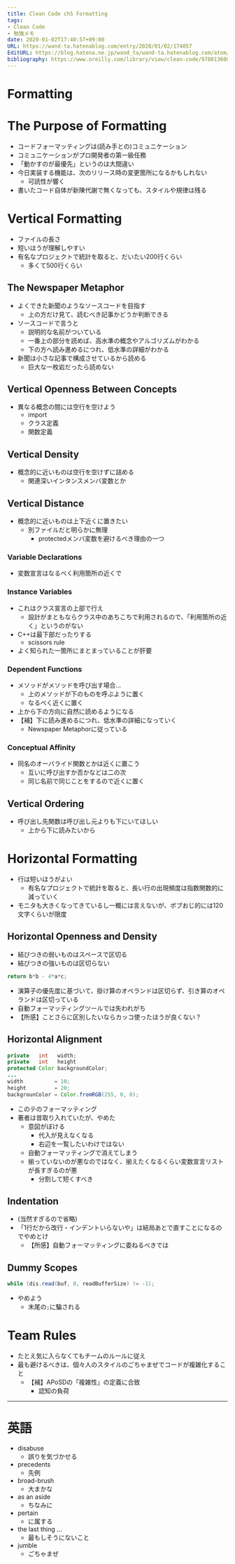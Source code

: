 ```yaml
---
title: Clean Code ch5 Formatting
tags:
- Clean Code
- 勉強メモ
date: 2020-01-02T17:40:57+09:00
URL: https://wand-ta.hatenablog.com/entry/2020/01/02/174057
EditURL: https://blog.hatena.ne.jp/wand_ta/wand-ta.hatenablog.com/atom/entry/26006613492250063
bibliography: https://www.oreilly.com/library/view/clean-code/9780136083238/
---
```




# Formatting #

# The Purpose of Formatting #

- コードフォーマッティングは(読み手との)コミュニケーション
- コミュニケーションがプロ開発者の第一級任務
- 「動かすのが最優先」というのは大間違い
- 今日実装する機能は、次のリリース時の変更箇所になるかもしれない
    - 可読性が響く
- 書いたコード自体が新陳代謝で無くなっても、スタイルや規律は残る


# Vertical Formatting #

- ファイルの長さ
- 短いほうが理解しやすい
- 有名なプロジェクトで統計を取ると、だいたい200行くらい
    - 多くて500行くらい

## The Newspaper Metaphor ##

- よくできた新聞のようなソースコードを目指す
    - 上の方だけ見て、読むべき記事かどうか判断できる
- ソースコードで言うと
    - 説明的な名前がついている
    - 一番上の部分を読めば、高水準の概念やアルゴリズムがわかる
    - 下の方へ読み進めるにつれ、低水準の詳細がわかる
- 新聞は小さな記事で構成させているから読める
    - 巨大な一枚岩だったら読めない

## Vertical Openness Between Concepts ##

- 異なる概念の間には空行を空けよう
    - import
    - クラス定義
    - 関数定義


## Vertical Density ##

- 概念的に近いものは空行を空けずに詰める
    - 関連深いインタンスメンバ変数とか


## Vertical Distance ##

- 概念的に近いものは上下近くに置きたい
    - 別ファイルだと明らかに無理
        - protectedメンバ変数を避けるべき理由の一つ

### Variable Declarations ###

- 変数宣言はなるべく利用箇所の近くで

### Instance Variables ###

- これはクラス宣言の上部で行え
    - 設計がまともならクラス中のあちこちで利用されるので、「利用箇所の近く」というのがない
- C++は最下部だったりする
    - scissors rule
- よく知られた一箇所にまとまっていることが肝要

### Dependent Functions ###

- メソッドがメソッドを呼び出す場合...
    - 上のメソッドが下のものを呼ぶように置く
    - なるべく近くに置く
- 上から下の方向に自然に読めるようになる
- 【補】下に読み進めるにつれ、低水準の詳細になっていく
    - Newspaper Metaphorに従っている

### Conceptual Affinity ###

- 同名のオーバライド関数とかは近くに置こう
    - 互いに呼び出すか否かなどは二の次
    - 同じ名前で同じことをするので近くに置く


## Vertical Ordering ##

- 呼び出し先関数は呼び出し元よりも下にいてほしい
    - 上から下に読みたいから

# Horizontal Formatting #

- 行は短いほうがよい
    - 有名なプロジェクトで統計を取ると、長い行の出現頻度は指数関数的に減っていく
- モニタも大きくなってきているし一概には言えないが、ボブおじ的には120文字くらいが限度

## Horizontal Openness and Density ##

- 結びつきの弱いものはスペースで区切る
- 結びつきの強いものは区切らない

```java
return b*b - 4*a*c;
```

- 演算子の優先度に基づいて、掛け算のオペランドは区切らず、引き算のオペランドは区切っている
- 自動フォーマッティングツールでは失われがち
- 【所感】ことさらに区別したいならカッコ使ったほうが良くない？

## Horizontal Alignment ##

```java
private   int   width;
private   int   height
protected Color backgroundColor;
...
width          = 10;
height         = 20;
backgrounColor = Color.fromRGB(255, 0, 0);
```

- このテのフォーマッティング
- 著者は昔取り入れていたが、やめた
    - 意図がぼける
        - 代入が見えなくなる
        - 右辺を一覧したいわけではない
    - 自動フォーマッティングで消えてしまう
    - 揃っていないのが悪なのではなく、揃えたくなるくらい変数宣言リストが長すぎるのが悪
        - 分割して短くすべき

## Indentation ##

- (当然すぎるので省略)
- 「1行だから改行・インデントいらないや」は結局あとで直すことになるのでやめとけ
    - 【所感】自動フォーマッティングに委ねるべきでは

## Dummy Scopes ##

```java
while (dis.read(buf, 0, readBufferSize) != -1);
```

- やめよう
    - 末尾の`;`に騙される


# Team Rules #

- たとえ気に入らなくてもチームのルールに従え
- 最も避けるべきは、個々人のスタイルのごちゃまぜでコードが複雑化すること
    - 【補】APoSDの「複雑性」の定義に合致
        - 認知の負荷



----------------------------------------

# 英語 #

- disabuse
    - 誤りを気づかせる
- precedents
    - 先例
- broad-brush
    - 大まかな
- as an aside
    - ちなみに
- pertain
    - に属する
- the last thing ...
    - 最もしそうにないこと
- jumble
    - ごちゃまぜ
